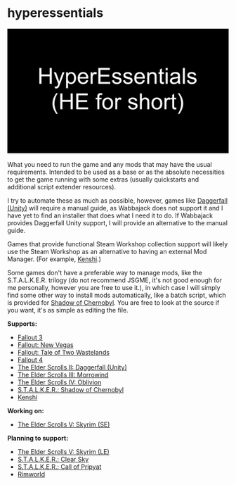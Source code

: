 # hyperessentials

![HyperEssentials Branding](https://raw.githubusercontent.com/Biblioklept/hyperessentials/main/img/hyperessentials-he.png)

What you need to run the game and any mods that may have the usual requirements. Intended to be used as a base or as the absolute necessities to get the game running with some extras (usually quickstarts and additional script extender resources). 

I try to automate these as much as possible, however, games like [Daggerfall (Unity)](./he-tes2) will require a manual guide, as Wabbajack does not support it and I have yet to find an installer that does what I need it to do. If Wabbajack provides Daggerfall Unity support, I will provide an alternative to the manual guide.

Games that provide functional Steam Workshop collection support will likely use the Steam Workshop as an alternative to having an external Mod Manager. (For example, [Kenshi](./he-ks).)

Some games don't have a preferable way to manage mods, like the S.T.A.L.K.E.R. trilogy (do not recommend JSGME, it's not good enough for me personally, however you are free to use it.), in which case I will simply find some other way to install mods automatically, like a batch script, which is provided for [Shadow of Chernobyl](./he-shoc). You are free to look at the source if you want, it's as simple as editing the file.

__Supports:__

- [Fallout 3](./he-fo3)
- [Fallout: New Vegas](./he-fnv)
- [Fallout: Tale of Two Wastelands](./he-ttw)
- [Fallout 4](./he-fo4)
- [The Elder Scrolls II: Daggerfall (Unity)](./he-tes2)
- [The Elder Scrolls III: Morrowind](./he-tes3)
- [The Elder Scrolls IV: Oblivion](./he-tes4)
- [S.T.A.L.K.E.R.: Shadow of Chernobyl](./he-shoc)
- [Kenshi](./he-ks)

__Working on:__

- [The Elder Scrolls V: Skyrim (SE)](./he-tes5se)

__Planning to support:__

- [The Elder Scrolls V: Skyrim (LE)](./he-tes5le)
- [S.T.A.L.K.E.R.: Clear Sky](./he-cs)
- [S.T.A.L.K.E.R.: Call of Pripyat](./he-cop)
- [Rimworld](./he-rw)
